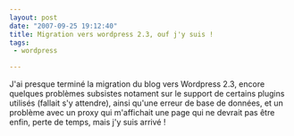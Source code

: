 ```yaml
---
layout: post
date: "2007-09-25 19:12:40"
title: Migration vers wordpress 2.3, ouf j'y suis !
tags:
 - wordpress

---
```


J'ai presque terminé la migration du blog vers Wordpress 2.3, encore quelques problèmes subsistes notament sur le support de certains plugins utilisés (fallait s'y attendre), ainsi qu'une erreur de base de données, et un problème avec un proxy qui m'affichait une page qui ne devrait pas être enfin, perte de temps, mais j'y suis arrivé !
